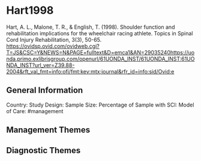 # Hart1998
Hart, A. L., Malone, T. R., & English, T. (1998). Shoulder function and rehabilitation implications for the wheelchair racing athlete. Topics in Spinal Cord Injury Rehabilitation, 3(3), 50-65. https://ovidsp.ovid.com/ovidweb.cgi?T=JS&CSC=Y&NEWS=N&PAGE=fulltext&D=emca1&AN=29035240https://uonda.primo.exlibrisgroup.com/openurl/61UONDA_INST/61UONDA_INST:61UONDA_INST?url_ver=Z39.88-2004&rft_val_fmt=info:ofi/fmt:kev:mtx:journal&rfr_id=info:sid/Ovid:e 

## General Information
Country: 
Study Design: 
Sample Size: 
Percentage of Sample with SCI:
Model of Care: #management 

## Management Themes


## Diagnostic Themes
